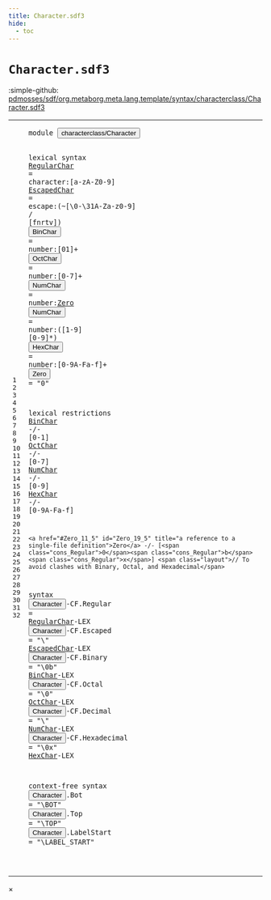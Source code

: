 ```yaml
---
title: Character.sdf3
hide:
  - toc
---
```


# `Character.sdf3`

:simple-github: [pdmosses/sdf/org.metaborg.meta.lang.template/syntax/characterclass/Character.sdf3]

[pdmosses/sdf/org.metaborg.meta.lang.template/syntax/characterclass/Character.sdf3]: https://github.com/pdmosses/sdf/blob/master/org.metaborg.meta.lang.template/syntax/characterclass/Character.sdf3 "The source file on GitHub"

<div class="sdf3"><table class="highlighttable"><tbody><tr><td class="linenos"><div class="linenodiv"><pre><span></span>1
2
3
4
5
6
7
8
9
10
11
12
13
14
15
16
17
18
19
20
21
22
23
24
25
26
27
28
29
30
31
32
</pre></div></td>
<td class="code"><pre><code><span class="keyword">module</span> <button class="modal-open" id="characterclass/Character_1_8" title="a definition with multiple references" data-urls="../Character-Class.sdf3/#characterclass/Character line 3_9; ../../sdf2-core/Sdf2.sdf3/#characterclass/Character line 9_3">characterclass/Character</button>

<span class="keyword">lexical syntax</span>
    <a href="#RegularChar_22_28" id="RegularChar_4_5" title="a definition with a single reference">RegularChar</a> = <span class="cons_Unquoted"><span id="character_4_19" title="a definition with no references">character</span></span>:[<span class="cons_Regular">a</span>-<span class="cons_Regular">z</span><span class="cons_Regular">A</span>-<span class="cons_Regular">Z</span><span class="cons_Regular">0</span>-<span class="cons_Regular">9</span>]
    <a href="#EscapedChar_23_33" id="EscapedChar_5_5" title="a definition with a single reference">EscapedChar</a> = <span class="cons_Unquoted"><span id="escape_5_19" title="a definition with no references">escape</span></span>:(~[<span class="cons_Decimal">\0</span>-<span class="cons_Decimal">\31</span><span class="cons_Regular">A</span>-<span class="cons_Regular">Z</span><span class="cons_Regular">a</span>-<span class="cons_Regular">z</span><span class="cons_Regular">0</span>-<span class="cons_Regular">9</span>] <span class="string">\/</span> [<span class="cons_Regular">f</span><span class="cons_Regular">n</span><span class="cons_Regular">r</span><span class="cons_Regular">t</span><span class="cons_Regular">v</span>])
    <button class="modal-open" id="BinChar_6_5" title="a definition with multiple references" data-urls="#BinChar line 14_5, 24_34">BinChar</button> = <span class="cons_Unquoted"><span id="number_6_15" title="a definition with no references">number</span></span>:[<span class="cons_Regular">0</span><span class="cons_Regular">1</span>]+
    <button class="modal-open" id="OctChar_7_5" title="a definition with multiple references" data-urls="#OctChar line 15_5, 25_32">OctChar</button> = <span class="cons_Unquoted"><span id="number_7_15" title="a definition with no references">number</span></span>:[<span class="cons_Regular">0</span>-<span class="cons_Regular">7</span>]+
    <button class="modal-open" id="NumChar_8_5" title="a definition with multiple references" data-urls="#NumChar line 16_5, 26_33">NumChar</button> = <span class="cons_Unquoted"><span id="number_8_15" title="a definition with no references">number</span></span>:<a href="#Zero_11_5" id="Zero_8_22" title="a reference to a single-file definition">Zero</a>
    <button class="modal-open" id="NumChar_9_5" title="a definition with multiple references" data-urls="#NumChar line 16_5, 26_33">NumChar</button> = <span class="cons_Unquoted"><span id="number_9_15" title="a definition with no references">number</span></span>:([<span class="cons_Regular">1</span>-<span class="cons_Regular">9</span>] [<span class="cons_Regular">0</span>-<span class="cons_Regular">9</span>]*)
    <button class="modal-open" id="HexChar_10_5" title="a definition with multiple references" data-urls="#HexChar line 17_5, 27_39">HexChar</button> = <span class="cons_Unquoted"><span id="number_10_15" title="a definition with no references">number</span></span>:[<span class="cons_Regular">0</span>-<span class="cons_Regular">9</span><span class="cons_Regular">A</span>-<span class="cons_Regular">F</span><span class="cons_Regular">a</span>-<span class="cons_Regular">f</span>]+
    <button class="modal-open" id="Zero_11_5" title="a definition with multiple references" data-urls="#Zero line 8_22, 19_5">Zero</button> = <span class="cons_Lit">"0"</span>

<span class="keyword">lexical restrictions</span>
    <a href="#BinChar_6_5" id="BinChar_14_5" title="a reference to a single-file definition">BinChar</a> -/- [<span class="cons_Regular">0</span>-<span class="cons_Regular">1</span>]
    <a href="#OctChar_7_5" id="OctChar_15_5" title="a reference to a single-file definition">OctChar</a> -/- [<span class="cons_Regular">0</span>-<span class="cons_Regular">7</span>]
    <a href="#NumChar_8_5" id="NumChar_16_5" title="a reference to a single-file definition">NumChar</a> -/- [<span class="cons_Regular">0</span>-<span class="cons_Regular">9</span>]
    <a href="#HexChar_10_5" id="HexChar_17_5" title="a reference to a single-file definition">HexChar</a> -/- [<span class="cons_Regular">0</span>-<span class="cons_Regular">9</span><span class="cons_Regular">A</span>-<span class="cons_Regular">F</span><span class="cons_Regular">a</span>-<span class="cons_Regular">f</span>]

    <a href="#Zero_11_5" id="Zero_19_5" title="a reference to a single-file definition">Zero</a> -/- [<span class="cons_Regular">0</span><span class="cons_Regular">b</span><span class="cons_Regular">x</span>] <span class="layout">// To avoid clashes with Binary, Octal, and Hexadecimal</span>

<span class="keyword">syntax</span>
    <button class="modal-open" id="Character_22_5" title="a definition with multiple references" data-urls="../Character-Class.sdf3/#Character line 7_15, 8_27, 8_43">Character</button><span class="keyword">-CF</span>.<span class="cons_Constructor"><span id="Regular_22_18" title="a definition with no references">Regular</span></span> = <a href="#RegularChar_4_5" id="RegularChar_22_28" title="a reference to a single-file definition">RegularChar</a><span class="keyword">-LEX</span>
    <button class="modal-open" id="Character_23_5" title="a definition with multiple references" data-urls="../Character-Class.sdf3/#Character line 7_15, 8_27, 8_43">Character</button><span class="keyword">-CF</span>.<span class="cons_Constructor"><span id="Escaped_23_18" title="a definition with no references">Escaped</span></span> = <span class="cons_Lit">"\\"</span> <a href="#EscapedChar_5_5" id="EscapedChar_23_33" title="a reference to a single-file definition">EscapedChar</a><span class="keyword">-LEX</span>
    <button class="modal-open" id="Character_24_5" title="a definition with multiple references" data-urls="../Character-Class.sdf3/#Character line 7_15, 8_27, 8_43">Character</button><span class="keyword">-CF</span>.<span class="cons_Constructor"><span id="Binary_24_18" title="a definition with no references">Binary</span></span> = <span class="cons_Lit">"\\0b"</span> <a href="#BinChar_6_5" id="BinChar_24_34" title="a reference to a single-file definition">BinChar</a><span class="keyword">-LEX</span>
    <button class="modal-open" id="Character_25_5" title="a definition with multiple references" data-urls="../Character-Class.sdf3/#Character line 7_15, 8_27, 8_43">Character</button><span class="keyword">-CF</span>.<span class="cons_Constructor"><span id="Octal_25_18" title="a definition with no references">Octal</span></span> = <span class="cons_Lit">"\\0"</span> <a href="#OctChar_7_5" id="OctChar_25_32" title="a reference to a single-file definition">OctChar</a><span class="keyword">-LEX</span>
    <button class="modal-open" id="Character_26_5" title="a definition with multiple references" data-urls="../Character-Class.sdf3/#Character line 7_15, 8_27, 8_43">Character</button><span class="keyword">-CF</span>.<span class="cons_Constructor"><span id="Decimal_26_18" title="a definition with no references">Decimal</span></span> = <span class="cons_Lit">"\\"</span> <a href="#NumChar_8_5" id="NumChar_26_33" title="a reference to a single-file definition">NumChar</a><span class="keyword">-LEX</span>
    <button class="modal-open" id="Character_27_5" title="a definition with multiple references" data-urls="../Character-Class.sdf3/#Character line 7_15, 8_27, 8_43">Character</button><span class="keyword">-CF</span>.<span class="cons_Constructor"><span id="Hexadecimal_27_18" title="a definition with no references">Hexadecimal</span></span> = <span class="cons_Lit">"\\0x"</span> <a href="#HexChar_10_5" id="HexChar_27_39" title="a reference to a single-file definition">HexChar</a><span class="keyword">-LEX</span>

<span class="keyword">context-free syntax</span>
    <button class="modal-open" id="Character_30_5" title="a definition with multiple references" data-urls="../Character-Class.sdf3/#Character line 7_15, 8_27, 8_43">Character</button>.<span class="cons_Constructor"><span id="Bot_30_15" title="a definition with no references">Bot</span></span> = <span class="cons_Lit">"\\BOT"</span>
    <button class="modal-open" id="Character_31_5" title="a definition with multiple references" data-urls="../Character-Class.sdf3/#Character line 7_15, 8_27, 8_43">Character</button>.<span class="cons_Constructor"><span id="Top_31_15" title="a definition with no references">Top</span></span> = <span class="cons_Lit">"\\TOP"</span>
    <button class="modal-open" id="Character_32_5" title="a definition with multiple references" data-urls="../Character-Class.sdf3/#Character line 7_15, 8_27, 8_43">Character</button>.<span class="cons_Constructor"><span id="LabelStart_32_15" title="a definition with no references">LabelStart</span></span> = <span class="cons_Lit">"\\LABEL_START"</span>

</code></pre></td></tr></tbody></table></div>

<div id="modal">
  <div id="modal-content">
    <span id="modal-close">&times;</span>
    <h2 id="modal-h2"></h2>
    <p  id="modal-p"></p>
    <ul id="modal-ul"></ul>
  </div>
</div>
